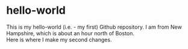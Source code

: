 # hello-world
This is my hello-world (i.e. - my first) Github repository.
I am from New Hampshire, which is about an hour north of Boston.  
Here is where I make my second changes.
